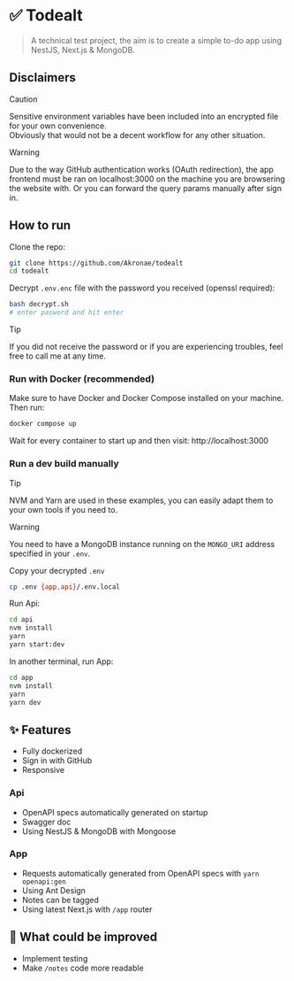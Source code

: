 # ✅ Todealt

> A technical test project, the aim is to create a simple to-do app using NestJS, Next.js & MongoDB.

## Disclaimers

> [!CAUTION]  
> Sensitive environment variables have been included into an encrypted file for your own convenience.  
> Obviously that would not be a decent workflow for any other situation.

> [!WARNING]  
> Due to the way GitHub authentication works (OAuth redirection), the app frontend must be ran on localhost:3000 on the machine you are browsering the website with.
> Or you can forward the query params manually after sign in.

## How to run

Clone the repo:

```bash
git clone https://github.com/Akronae/todealt
cd todealt
```

Decrypt `.env.enc` file with the password you received (openssl required):

```bash
bash decrypt.sh
# enter pasword and hit enter
```

> [!TIP]
> If you did not receive the password or if you are experiencing troubles, feel free to call me at any time.

### Run with Docker (recommended)

Make sure to have Docker and Docker Compose installed on your machine.  
Then run:

```bash
docker compose up
```

Wait for every container to start up and then visit: http://localhost:3000

### Run a dev build manually

> [!TIP]
> NVM and Yarn are used in these examples, you can easily adapt them to your own tools if you need to.

> [!WARNING]
> You need to have a MongoDB instance running on the `MONGO_URI` address specified in your `.env`.

Copy your decrypted `.env`

```bash
cp .env {app,api}/.env.local
```

Run Api:

```bash
cd api
nvm install
yarn
yarn start:dev
```

In another terminal, run App:

```bash
cd app
nvm install
yarn
yarn dev
```

## ✨ Features

- Fully dockerized
- Sign in with GitHub
- Responsive

### Api

- OpenAPI specs automatically generated on startup
- Swagger doc
- Using NestJS & MongoDB with Mongoose

### App

- Requests automatically generated from OpenAPI specs with `yarn openapi:gen`
- Using Ant Design
- Notes can be tagged
- Using latest Next.js with `/app` router

## 🎯 What could be improved

- Implement testing
- Make `/notes` code more readable
